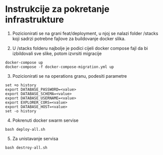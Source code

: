 
# Instrukcije za pokretanje infrastrukture

1. Pozicionirati se na grani feat/deployment, u njoj se nalazi folder /stacks koji sadrzi potrebne fajlove za buildovanje docker slika.

2. U /stacks folderu najbolje je podici cijeli docker compose fajl da bi izbildovali sve slike, potom izvrsiti migracije
``` 
docker-compose up
docker-compose -f docker-compose-migration.yml up
```

3. Pozicionirati se na operations granu, podesiti parametre
```
set +o history 
export DATABASE_PASSWORD=<value>
export DATABASE_SCHEMA=<value>
export DATABASE_USERNAME=<value>
export EXPLORER_CORS=<value>
export DATABASE_HOST=<value>
set -o history
```
4. Pokrenuti docker swarm servise
```
bash deploy-all.sh
```
5. Za unistavanje servisa 
```
bash destroy-all.sh
```



